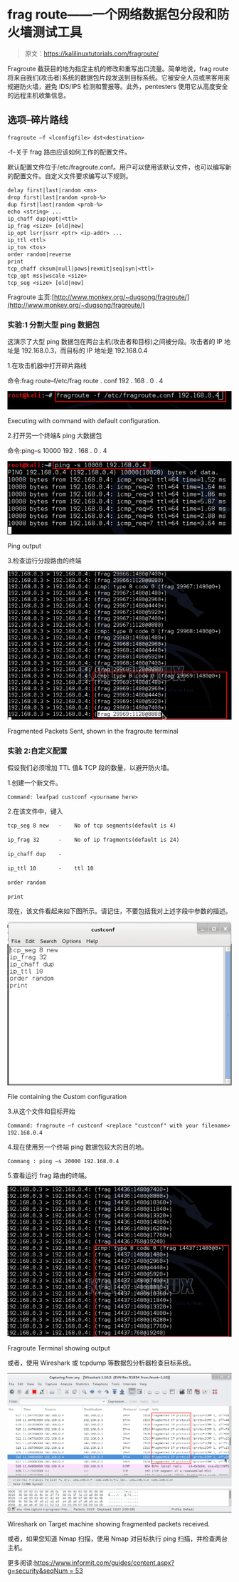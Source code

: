 # frag route——一个网络数据包分段和防火墙测试工具

> 原文：<https://kalilinuxtutorials.com/fragroute/>

Fragroute 截获目的地为指定主机的修改和重写出口流量。简单地说，frag route 将来自我们(攻击者)系统的数据包片段发送到目标系统。它被安全人员或黑客用来规避防火墙，避免 IDS/IPS 检测和警报等。此外，pentesters 使用它从高度安全的远程主机收集信息。

## 选项–碎片路线

```
fragroute –f <lconfigfile> dst<destination>
```

-f–关于 frag 路由应该如何工作的配置文件。

默认配置文件位于/etc/fragroute.conf。用户可以使用该默认文件，也可以编写新的配置文件。自定义文件要求编写以下规则。

```
delay first|last|random <ms>
drop first|last|random <prob-%>
dup first|last|random <prob-%>
echo <string> ...
ip_chaff dup|opt|<ttl>
ip_frag <size> [old|new]
ip_opt lsrr|ssrr <ptr> <ip-addr> ...
ip_ttl <ttl>
ip_tos <tos>
order random|reverse
print
tcp_chaff cksum|null|paws|rexmit|seq|syn|<ttl>
tcp_opt mss|wscale <size>
tcp_seg <size> [old|new]
```

Fragroute 主页:[http://www.monkey.org/~dugsong/fragroute/](http://www.monkey.org/~dugsong/fragroute/)

### 实验:1 分割大型 ping 数据包

这演示了大型 ping 数据包在两台主机(攻击者和目标)之间被分段。攻击者的 IP 地址是 192.168.0.3，而目标的 IP 地址是 192.168.0.4

1.在攻击机器中打开碎片路线

命令:frag route–f/etc/frag route . conf 192 . 168 . 0 . 4<replace with="" your="" destination=""></replace>

[![fragroute1](img/223e4dfa10f35ad5e35e71fd5dfa38f8.png)](http://kalilinuxtutorials.com/wp-content/uploads/2015/05/fragroute_1.png)

Executing with command with default configuration.

2.打开另一个终端& ping 大数据包

命令:ping–s 10000 192 . 168 . 0 . 4<replace with="" your="" destination=""></replace>

[![fragroute2](img/134ae4e8a4ac519499835b3ae668d83c.png)](http://kalilinuxtutorials.com/wp-content/uploads/2015/05/fragroute_2.png)

Ping output

3.检查运行分段路由的终端

[![fragroute](img/5052f5009476f8a79455e795b7681b5e.png)](http://kalilinuxtutorials.com/wp-content/uploads/2015/05/fragroute_3.png)

Fragmented Packets Sent, shown in the fragroute terminal

### 实验 2:自定义配置

假设我们必须增加 TTL 值& TCP 段的数量，以避开防火墙。

1.创建一个新文件。

```
Command: leafpad custconf <yourname here>
```

2.在该文件中，键入

```
tcp_seg 8 new   -    No of tcp segments(default is 4)

ip_frag 32      -    No of ip fragments(default is 24)

ip_chaff dup    -

ip_ttl 10       -    ttl 10

order random

print

```

现在，该文件看起来如下图所示。请记住，不要包括我对上述字段中参数的描述。

[![fragroute](img/76f74e302fccb076cb6639e2773a9bae.png)](http://kalilinuxtutorials.com/wp-content/uploads/2015/05/fragroute_4.png)

File containing the Custom configuration

3.从这个文件和目标开始

```
Command: fragroute –f custconf <replace "custconf" with your filename> 192.168.0.4
```

4.现在使用另一个终端 ping 数据包较大的目的地。

```
Commang : ping –s 20000 192.168.0.4
```

5.查看运行 frag 路由的终端。

[![fragroute](img/f95bf084f19a137b233fc22cd69595b9.png)](http://kalilinuxtutorials.com/wp-content/uploads/2015/05/fragroute_5.png)

Fragroute Terminal showing output

或者，使用 Wireshark 或 tcpdump 等数据包分析器检查目标系统。

[![fragroute](img/00deb5c891e4fd692fb874805b9ffbd5.png)](http://kalilinuxtutorials.com/wp-content/uploads/2015/05/fragroute_6.png)

Wireshark on Target machine showing fragmented packets received.

或者，如果您知道 Nmap 扫描，使用 Nmap 对目标执行 ping 扫描，并检查两台主机。

 更多阅读:[https://www.informit.com/guides/content.aspx?g=security&seqNum = 53](https://www.informit.com/guides/content.aspx?g=security&seqNum=53)